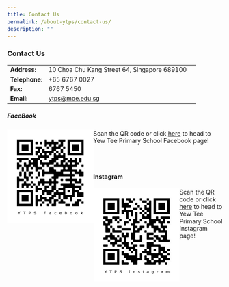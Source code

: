 ```yaml
---
title: Contact Us
permalink: /about-ytps/contact-us/
description: ""
---
```

### Contact Us

| | | |
| -------- | -------- | -------- |
|**Address:**|10 Choa Chu Kang Street 64, Singapore 689100|
| **Telephone:**    | +65 6767 0027    | |
|**Fax:**|6767 5450|
|**Email:**|[ytps@moe.edu.sg](mailto:ytps@moe.edu.sg)|



##### FaceBook

<img src="/images/YTPS%20FB%20QR%20Code.jpg" style="width:40%;" align = "left">

Scan the QR code or click [here](https://www.facebook.com/theyewteeprimaryschool/) to head to Yew Tee Primary School Facebook page!

<br> <br> 

#### Instagram

<img src="/images/YTPS%20IG%20QR%20Code.jpg" style="width:40%;" align = "left">

Scan the QR code or click [here](https://www.instagram.com/theyewteeprimaryschool/) to head to Yew Tee Primary School Instagram page!